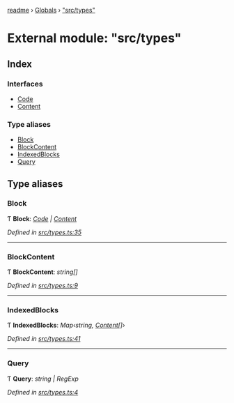 [readme](../README.md) › [Globals](../globals.md) › ["src/types"](_src_types_.md)

# External module: "src/types"

## Index

### Interfaces

* [Code](../interfaces/_src_types_.code.md)
* [Content](../interfaces/_src_types_.content.md)

### Type aliases

* [Block](_src_types_.md#block)
* [BlockContent](_src_types_.md#blockcontent)
* [IndexedBlocks](_src_types_.md#indexedblocks)
* [Query](_src_types_.md#query)

## Type aliases

###  Block

Ƭ **Block**: *[Code](../interfaces/_src_types_.code.md) | [Content](../interfaces/_src_types_.content.md)*

*Defined in [src/types.ts:35](https://github.com/ns8inc/protect-js-tools/blob/621f9cc/tools/readme/src/types.ts#L35)*

___

###  BlockContent

Ƭ **BlockContent**: *string[]*

*Defined in [src/types.ts:9](https://github.com/ns8inc/protect-js-tools/blob/621f9cc/tools/readme/src/types.ts#L9)*

___

###  IndexedBlocks

Ƭ **IndexedBlocks**: *Map‹string, [Content](../interfaces/_src_types_.content.md)[]›*

*Defined in [src/types.ts:41](https://github.com/ns8inc/protect-js-tools/blob/621f9cc/tools/readme/src/types.ts#L41)*

___

###  Query

Ƭ **Query**: *string | RegExp*

*Defined in [src/types.ts:4](https://github.com/ns8inc/protect-js-tools/blob/621f9cc/tools/readme/src/types.ts#L4)*
